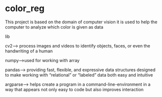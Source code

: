 # color_reg
This project is based on the domain of computer vision it is used to help the computer to analyze which color is given as data

lib

cv2--> process images and videos to identify objects, faces, or even the handwriting of a human

numpy-->used for working with array

pandas--> providing fast, flexible, and expressive data structures designed to make working with “relational” or “labeled” data both easy and intuitive

argparse--> helps create a program in a command-line-environment in a way that appears not only easy to code but also improves interaction
